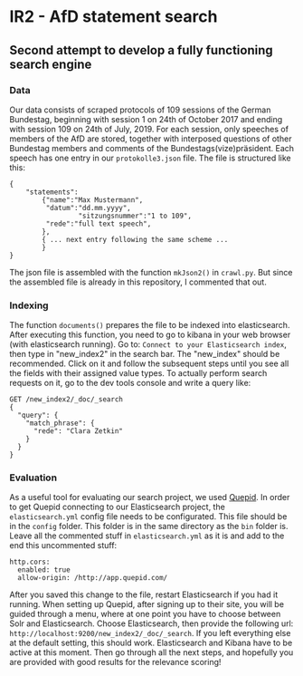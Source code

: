 # IR2 - AfD statement search
## Second attempt to develop a fully functioning search engine
### Data
Our data consists of scraped protocols of 109 sessions of the German Bundestag, beginning with session 1 on 24th of October 2017 and ending with session 109 on 24th of July, 2019. For each session, only speeches of members of the AfD are stored, together with interposed questions of other Bundestag members and comments of the Bundestags(vize)präsident.
Each speech has one entry in our `protokolle3.json` file. The file is structured like this:
~~~~
{
	"statements":
		{"name":"Max Mustermann",
		 "datum":"dd.mm.yyyy",
                 "sitzungsnummer":"1 to 109",
		 "rede":"full text speech",
		},
		{ ... next entry following the same scheme ...
		}
}
~~~~

The json file is assembled with the function `mkJson2()` in `crawl.py`. But since the assembled file is already in this repository, I commented that out.


### Indexing
The function `documents()` prepares the file to be indexed into elasticsearch. After executing this function, you need to go to kibana in your web browser (with elasticsearch running). Go to: `Connect to your Elasticsearch index`, then type in "new\_index2" in the search bar. The "new\_index" should be recommended. Click on it and follow the subsequent steps until you see all the fields with their assigned value types. To actually perform search requests on it, go to the dev tools console and write a query like:
~~~~
GET /new_index2/_doc/_search
{
  "query": {
    "match_phrase": {
      "rede": "Clara Zetkin"
    }
  }
}
~~~~

### Evaluation
As a useful tool for evaluating our search project, we used [Quepid](https://quepid.com/ "Quepid").
In order to get Quepid connecting to our Elasticsearch project, the `elasticsearch.yml` config file needs to be configurated. This file should be in the `config` folder. This folder is in the same directory as the `bin` folder is.
Leave all the commented stuff in `elasticsearch.yml` as it is and add to the end this uncommented stuff:
~~~~
http.cors:
  enabled: true
  allow-origin: /http://app.quepid.com/
~~~~
After you saved this change to the file, restart Elasticsearch if you had it running.
When setting up Quepid, after signing up to their site, you will be guided through a menu, where at one point you have to choose between Solr and Elasticsearch. Choose Elasticsearch, then provide the following url: `http://localhost:9200/new_index2/_doc/_search`. If you left everything else at the default setting, this should work. Elasticsearch and Kibana have to be active at this moment. Then go through all the next steps, and hopefully you are provided with good results for the relevance scoring!
